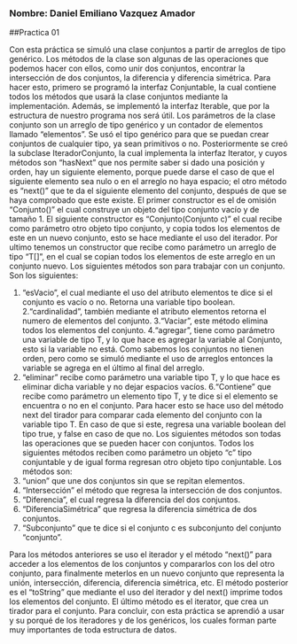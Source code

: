 ### Nombre: Daniel Emiliano Vazquez Amador

##Practica 01

Con esta práctica se simuló una clase conjuntos a partir de arreglos de tipo genérico. Los métodos de la clase son algunas de las  operaciones que podemos hacer con ellos, como unir dos conjuntos, encontrar la intersección de dos conjuntos, la diferencia y diferencia simétrica. 
Para hacer esto, primero se programó la interfaz Conjuntable, la cual contiene todos los métodos que usará la clase conjuntos mediante la implementación. Además, se implementó la interfaz Iterable, que por la estructura de nuestro programa nos será útil. Los parámetros de la clase conjunto son un arreglo de tipo genérico <T> y un contador de elementos llamado “elementos”. Se usó el tipo genérico para que se puedan crear conjuntos de cualquier tipo, ya  sean primitivos o no. Posteriormente se creó la subclase IteradorConjunto, la cual implementa la interfaz Iterator, y cuyos métodos son “hasNext” que nos permite saber si dado una posición y orden, hay un siguiente elemento, porque puede darse el caso de que el siguiente elemento sea nulo o en el arreglo  no haya espacio; el otro método es “next()” que te da el siguiente elemento del conjunto, después de que se haya comprobado que este existe. 
El primer constructor es el de omisión “Conjunto()” el cual construye un objeto del tipo conjunto vacío y de tamaño 1. El siguiente constructor es “Conjunto(Conjunto<T> c)” el cual recibe como parámetro otro objeto tipo conjunto, y copia todos los elementos de este en un nuevo conjunto, esto se hace mediante el uso del iterador. Por ultimo tenemos un constructor que recibe como parámetro un arreglo de tipo “T[]”, en el cual se copian todos los elementos de este arreglo en un conjunto nuevo. 
Los siguientes métodos son para trabajar con un conjunto. Son los siguientes: 
1. “esVacio”, el cual mediante el uso del atributo elementos te dice si el conjunto es vacío o no. Retorna una variable tipo boolean.
2.“cardinalidad”, también mediante el atributo elementos retorna el numero de elementos del conjunto. 
3.“Vaciar”, este método elimina todos los elementos del conjunto. 
4.“agregar”, tiene como parámetro una variable de tipo T, y lo que hace es agregar la variable al Conjunto, esto si la variable no está. Como sabemos los conjuntos no tienen orden, pero como se simuló mediante el uso de arreglos entonces la variable se agrega en el último al final del arreglo.
5. “eliminar” recibe como parámetro una variable tipo T, y lo que hace es eliminar dicha variable y no dejar espacios vacíos. 
6.“Contiene” que recibe como parámetro  un elemento tipo T, y te dice si el elemento se encuentra o no en el conjunto. Para hacer esto se hace uso del método next del tirador para comparar cada elemento del conjunto con la variable tipo T. En caso de que si este, regresa una variable boolean del tipo true, y false en caso de que no.
Los siguientes métodos son todas las operaciones que se pueden hacer con conjuntos. Todos los siguientes métodos reciben como parámetro un objeto “c” tipo conjuntable y de igual forma regresan otro objeto tipo conjuntable. Los métodos son: 
1. “union” que une dos conjuntos sin que se repitan elementos.
2. “Intersección” el método que regresa la intersección de dos conjuntos.
3. “Diferencia”, el cual regresa la diferencia del dos conjuntos.
4. “DiferenciaSimétrica” que regresa la diferencia simétrica de dos conjuntos.
5. “Subconjunto” que te dice si el conjunto c es subconjunto del conjunto “conjunto”.

Para los métodos anteriores se uso el iterador y el método “next()” para acceder a los elementos de los conjuntos y compararlos con los del otro conjunto, para finalmente meterlos en un nuevo conjunto que representa la unión, intersección, diferencia, diferencia simétrica, etc. 
El método posterior es el “toString” que mediante el uso del iterador y del next() imprime todos los elementos del conjunto.
El último método es el iterator, que crea un tirador para el conjunto.
Para concluir, con esta práctica se aprendió a usar y su porqué de los iteradores y de los genéricos, los cuales forman parte muy importantes de toda estructura de datos. 